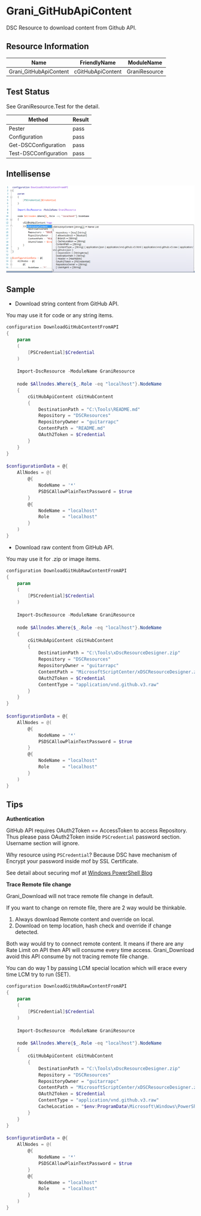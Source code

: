 Grani_GitHubApiContent
============

DSC Resource to download content from Github API.

Resource Information
----

Name | FriendlyName | ModuleName 
-----|-----|-----
Grani_GitHubApiContent | cGitHubApiContent | GraniResource

Test Status
----

See GraniResource.Test for the detail.

Method | Result
----|----
Pester| pass
Configuration| pass
Get-DSCConfiguration| pass
Test-DSCConfiguration| pass

Intellisense
----

![](cGitHubApiContent.png)

Sample
----

- Download string content from GitHub API. 

You may use it for code or any string items.

```powershell
configuration DownloadGitHubContentFromAPI
{
    param
    (
        [PSCredential]$Credential
    )

    Import-DscResource -ModuleName GraniResource

    node $Allnodes.Where{$_.Role -eq "localhost"}.NodeName
    {
        cGitHubApiContent cGitHubContent
        {
            DestinationPath = "C:\Tools\README.md"
            Repository = "DSCResources"
            RepositoryOwner = "guitarrapc"
            ContentPath = "README.md"
            OAuth2Token = $Credential
        }
    }
}

$configurationData = @{
    AllNodes = @(
        @{
            NodeName = '*'
            PSDSCAllowPlainTextPassword = $true
        }
        @{
            NodeName = "localhost"
            Role     = "localhost"
        }
    )
}
```

- Download raw content from GitHub API. 

You may use it for .zip or image items.

```powershell
configuration DownloadGitHubRawContentFromAPI
{
    param
    (
        [PSCredential]$Credential
    )

    Import-DscResource -ModuleName GraniResource

    node $Allnodes.Where{$_.Role -eq "localhost"}.NodeName
    {
        cGitHubApiContent cGitHubContent
        {
            DestinationPath = "C:\Tools\xDscResourceDesigner.zip"
            Repository = "DSCResources"
            RepositoryOwner = "guitarrapc"
            ContentPath = "MicrosoftScriptCenter/xDSCResourceDesigner.zip"
            OAuth2Token = $Credential
            ContentType = "application/vnd.github.v3.raw"
        }
    }
}

$configurationData = @{
    AllNodes = @(
        @{
            NodeName = '*'
            PSDSCAllowPlainTextPassword = $true
        }
        @{
            NodeName = "localhost"
            Role     = "localhost"
        }
    )
}
```

Tips
----

**Authentication**

GitHub API requires OAuth2Token == AccessToken to access Repository. Thus please pass OAuth2Token inside ```PSCredential``` password section. Username section will ignore.

Why resource using ```PSCredential```? Because DSC have mechanism of Encrypt your password inside mof by SSL Certificate.

See detail about securing mof at  [Windows PowerShell Blog](http://blogs.msdn.com/b/powershell/archive/2014/01/31/want-to-secure-credentials-in-windows-powershell-desired-state-configuration.aspx)

**Trace Remote file change**

Grani_Download will not trace remote file change in default.

If you want to change on remote file, there are 2 way would be thinkable.

1. Always download Remote content and override on local.
2. Download on temp location, hash check and override if change detected.

Both way would try to connect remote content. It means if there are any Rate Limit on API then API will consume every time access. Grani_Download avoid this API consume by not tracing remote file change.

You can do way 1 by passing LCM special location which will erace every time LCM try to run (SET).

```powershell
configuration DownloadGitHubRawContentFromAPI
{
    param
    (
        [PSCredential]$Credential
    )

    Import-DscResource -ModuleName GraniResource

    node $Allnodes.Where{$_.Role -eq "localhost"}.NodeName
    {
        cGitHubApiContent cGitHubContent
        {
            DestinationPath = "C:\Tools\xDscResourceDesigner.zip"
            Repository = "DSCResources"
            RepositoryOwner = "guitarrapc"
            ContentPath = "MicrosoftScriptCenter/xDSCResourceDesigner.zip"
            OAuth2Token = $Credential
            ContentType = "application/vnd.github.v3.raw"
            CacheLocation = "$env:ProgramData\Microsoft\Windows\PowerShell\Configuration\BuiltinProvCache\Grani_Download"
        }
    }
}

$configurationData = @{
    AllNodes = @(
        @{
            NodeName = '*'
            PSDSCAllowPlainTextPassword = $true
        }
        @{
            NodeName = "localhost"
            Role     = "localhost"
        }
    )
}
```
